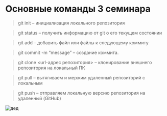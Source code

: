 # Основные команды 3 семинара

> git init – инициализация локального репозитория

> git status – получить информацию от git о его текущем состоянии

> git add – добавить файл или файлы к следующему коммиту

> git commit -m “message” – создание коммита.

> git clone <url-адрес репозитория> – клонирование внешнего репозитория на  локальный ПК

> git pull – вытягиваем и мержим удаленный репозиторий с локальным

>git push – отправляем локальную версию репозитория на удаленный (GitHub)

![дед](%D0%BC%D0%BE%D0%B9%D0%B4%D0%B5%D0%B42.PNG)
